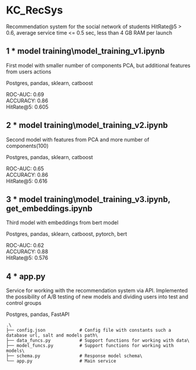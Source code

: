 # KC_RecSys
Recommendation system for the social network of students
HitRate@5 > 0.6, average service time <= 0.5 sec, less than 4 GB RAM per launch

## 1 * model training\model_training_v1.ipynb

First model with smaller number of components PCA, but additional features from users actions

Postgres, pandas, sklearn, catboost

ROC-AUC: 0.69\
ACCURACY: 0.86\
HitRate@5: 0.605

## 2 * model training\model_training_v2.ipynb

Second model with features from PCA and more number of components(100)

Postgres, pandas, sklearn, catboost

ROC-AUC: 0.65\
ACCURACY: 0.86\
HitRate@5: 0.616

## 3 * model training\model_training_v3.ipynb, get_embeddings.ipynb

Third model with embeddings from bert model

Postgres, pandas, sklearn, catboost, pytorch, bert

ROC-AUC: 0.62\
ACCURACY: 0.88\
HitRate@5: 0.576

## 4 * app.py

Service for working with the recommendation system via API. Implemented the possibility of A/B testing of new models and dividing users into test and control groups

Postgres, pandas, FastAPI
```
.\
├── config.json             # Config file with constants such a database url, salt and models path\
├── data_funcs.py           # Support functions for working with data\
├── model_funcs.py          # Support functions for working with models\
├── schema.py               # Response model schema\
└── app.py                  # Main service
```
